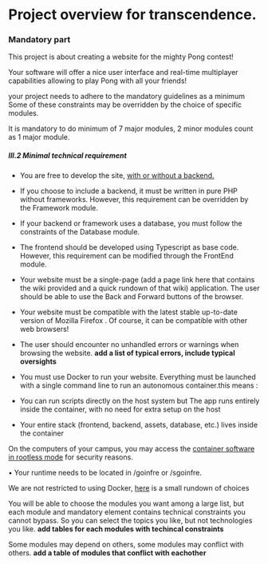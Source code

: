 
# Project overview for transcendence.

### Mandatory part
This project is about creating a website for the mighty Pong contest!

Your software will offer a nice user interface and real-time multiplayer capabilities allowing
to play Pong with all your friends!

your project needs to adhere to the mandatory guidelines as a minimum
Some of these constraints may be overridden by the choice of specific
modules.

It is mandatory to do minimum of 7 major modules, 2 minor modules count as 1 major module.
##### III.2 Minimal technical requirement

- You are free to develop the site, [with or without a backend.](with_without_backend.md)

- If you choose to include a backend, it must be written in pure PHP without
frameworks. However, this requirement can be overridden by the Framework
module.
- If your backend or framework uses a database, you must follow the constraints
of the Database module.

- The frontend should be developed using Typescript as base code. However, this
requirement can be modified through the FrontEnd module.

- Your website must be a single-page (add a page link here that contains the wiki provided and a quick rundown of that wiki) application. The user should be able to use the
Back and Forward buttons of the browser.

- Your website must be compatible with the latest stable up-to-date version of
Mozilla Firefox . Of course, it can be compatible with other web browsers!

- The user should encounter no unhandled errors or warnings when browsing the
website. **add a list of typical errors, include typical oversights**

- You must use Docker to run your website. Everything must be launched with a
single command line to run an autonomous container.this means :
- You can run scripts directly on the host system but The app runs entirely inside the container, with no need for extra setup on the host
- Your entire stack (frontend, backend, assets, database, etc.) lives inside the container

On the computers of your campus, you may access the [container
software in rootless mode](choosing_rootles.md) for security reasons.

• Your runtime needs to be located in /goinfre or /sgoinfre.

We are not restricted to using Docker, [here](container_technologies.md) is a small rundown of choices

 You will be able to choose the modules you want among a large list, but each module and mandatory element contains technical constraints you cannot bypass. So you can select the topics you like, but not technologies you like. **add tables for each modules with techincal constraints**

Some modules may depend on others, some modules may conflict with
others. **add a table of modules that conflict with eachother**
